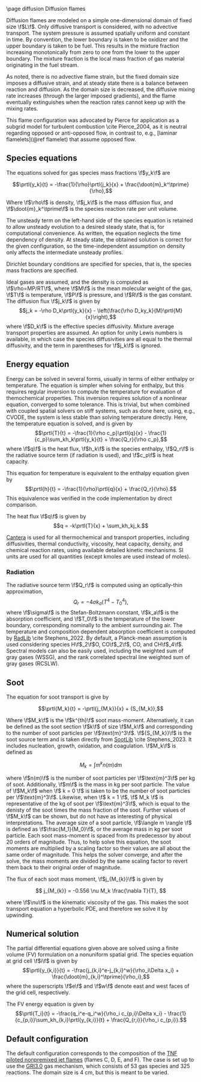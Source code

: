 \page diffusion Diffusion flames

Diffusion flames are modeled on a simple one-dimensional domain of fixed size \f$L\f$. Only diffusive transport is considered, with no advective transport. The system pressure is assumed spatially uniform and constant in time. By convention, the lower boundary is taken to be oxidizer and the upper boundary is taken to be fuel. This results in the mixture fraction increasing monotonically from zero to one from the lower to the upper boundary. The mixture fraction is the local mass fraction of gas material originating in the fuel stream. 

As noted, there is no advective flame strain, but the fixed domain size imposes a diffusive strain, and at steady state there is a balance between reaction and diffusion. As the domain size is decreased, the diffusive mixing rate increases (through the larger imposed gradients), and the flame eventually extinguishes when the reaction rates cannot keep up with the mixing rates.

This flame configuration was advocated by Pierce for application as a subgrid model for turbulent combustion \cite Pierce_2004, as it is neutral regarding opposed or anti-opposed flow, in contrast to, e.g., [laminar flamelets](@ref flamelet) that assume opposed flow.

## Species equations

The equations solved for gas species mass fractions \f$y_k\f$ are

$$\prtl{y_k}{t} = -\frac{1}{\rho}\prtl{j_k}{x} + \frac{\doot{m}_k^\tprime}{\rho},$$

Where \f$\rho\f$ is density, \f$j_k\f$ is the mass diffusion flux, and \f$\doot{m}_k^\tprime\f$ is the species reaction rate per unit volume.

The unsteady term on the left-hand side of the species equation is retained to allow unsteady evolution to a desired steady state, that is, for computational convenience. As written, the equation neglects the time dependency of density. At steady state, the obtained solution is correct for the given configuration, so the time-independent assumption on density only affects the intermediate unsteady profiles.

<!--
The primary purpose of the unsteady flame is for generation of lookup tables for application to turbulent flows in which the diffusion flames are an idealization of a subrid, for which details of the unsteady evolution not crucial, and the mapping to appropriate state variables is of primary interest. Of course, the assumption can be relaxed, but then the unsteady neglect of advection terms should also be considered.
-->

Dirichlet boundary conditions are specified for species, that is, the species mass fractions are specified.

Ideal gases are assumed, and the density is computed as \f$\rho=MP/RT\f$, where \f$M\f$ is the mean molecular weight of the gas, \f$T\f$ is temperature, \f$P\f$ is pressure, and \f$R\f$ is the gas constant. The diffusion flux \f$j_k\f$ is given by
$$j_k = -\rho D_k\prtl{y_k}{x} - \left(\frac{\rho D_ky_k}{M}\prtl{M}{x}\right),$$
where \f$D_k\f$ is the effective species diffusivity. Mixture average transport properties are assumed. An option for unity Lewis numbers is available, in which case the species diffusivities are all equal to the thermal diffusivity, and the term in parentheses for \f$j_k\f$ is ignored. 

## Energy equation

Energy can be solved in several forms, usually in terms of either enthalpy or temperature. The equation is simpler when solving for enthalpy, but this requires regular inversion to compute the temperature for evaluation of themochemical properties. This inversion requires solution of a nonlinear equation, converged to some tolerance. This is trivial, but when combined with coupled spatial solvers on stiff systems, such as done here, using, e.g., CVODE, the system is less stable than solving temperature directly. Here, the temperature equation is solved, and is given by
$$\prtl{T}{t} = -\frac{1}{\rho c_p}\prtl{q}{x} - \frac{1}{c_p}\sum_kh_k\prtl{y_k}{t} + \frac{Q_r}{\rho c_p},$$
where \f$q\f$ is the heat flux, \f$h_k\f$ is the species enthalpy, \f$Q_r\f$ is the radiative source term (if radiation is used), and \f$c_p\f$ is heat capacity.

This equation for temperature is equivalent to the enthalpy equation given by 
$$\prtl{h}{t} = -\frac{1}{\rho}\prtl{q}{x} + \frac{Q_r}{\rho}.$$
This equivalence was verified in the code implementation by direct comparison.

The heat flux \f$q\f$ is given by
$$q = -k\prtl{T}{x} + \sum_kh_kj_k.$$

[Cantera](https://cantera.org/) is used for all thermochemical and transport properties, including diffusivities, thermal conductivity, viscosity, heat capacity, density, and chemical reaction rates, using available detailed kinetic mechanisms. SI units are used for all quantities (except kmoles are used instead of moles).

### Radiation
The radiative source term \f$Q_r\f$ is computed using an optically-thin approximation,
$$Q_r = -4\sigma k_a(T^4-T_0^4),$$
where \f$\sigma\f$ is the Stefan-Boltzmann constant, \f$k_a\f$ is the absorption coefficient, and \f$T_0\f$ is the temperature of the lower boundary, corresponding nominally to the ambient surrounding air. The temperature and composition dependent absorption coefficient is computed by [RadLib](https://github.com/BYUignite/RadLib.git) \cite Stephens_2022. By default, a Planck-mean assumption is used considering species H\f$_2\f$O, CO\f$_2\f$, CO, and CH\f$_4\f$. Spectral models can also be easily used, including the weighted sum of gray gases (WSSG), and the rank correlated spectral line weighted sum of gray gases (RCSLW).

## Soot

The equation for soot transport is give by

$$\prtl{M_k}{t} = -\prtl{j_{M,k}}{x} + {S_{M_k}},$$

Where \f$M_k\f$ is the \f$k^{th}\f$ soot mass-moment. Alternatively, it can be defined as the soot section \f$k\f$ of size \f$M_k\f$ and corresponding to the number of soot particles per \f$\text{m}^3\f$. \f${S_{M_k}}\f$ is the soot source term and is taken directly from [SootLib](https://github.com/BYUignite/sootlib) \cite Stephens_2023. It includes nucleation, growth, oxidation, and coagulation. \f$M_k\f$ is defined as

$$ M_k = \int m^k n(m) dm $$

where \f$n(m)\f$ is the number of soot particles per \f$\text{m}^3\f$ per kg of soot. Additionally, \f$m\f$ is the mass in kg per soot particle. The value of \f$M_k\f$ when \f$ k = 0 \f$ is taken to be the number of soot particles per \f$\text{m}^3\f$. Likewise, when \f$ k = 1 \f$, \f$ M_k \f$ is representative of the kg of soot per \f$\text{m}^3\f$, which is equal to the denisty of the soot times the mass fraction of the soot. Further values of \f$M_k\f$ can be shown, but do not have as interesting of physical interpretations. The average size of a soot particle, \f$\langle m \rangle \f$ is defined as \f$\frac{M_1}{M_0}\f$, or the average mass in kg per soot particle. Each soot mass-moment is spaced from its predecessor by about 20 orders of magnitude. Thus, to help solve this equation, the soot moments are multiplied by a scaling factor so their values are all about the same order of magnitude. This helps the solver converge, and after the solve, the mass moments are divided by the same scaling factor to revert them back to their original order of magnitude.

The flux of each soot mass moment, \f$j_{M_{k}}\f$ is given by

$$ j_{M_{k}} = -0.556 \nu M_k \frac{\nabla T}{T}, $$

where \f$\nu\f$ is the kinematic viscosity of the gas. This makes the soot transport equation a hyperbolic PDE, and therefore we solve it by upwinding.

## Numerical solution

The partial differential equations given above are solved using a finite volume (FV) formulation on a nonuniform spatial grid. The species equation at grid cell \f$i\f$ is given by 
$$\prtl{y_{k,i}}{t} = -\frac{j_{k,i}^e-j_{k,i}^w}{\rho_i\Delta x_i} + \frac{\doot{m}_{k,i}^\tprime}{\rho_i},$$
where the superscripts \f$e\f$ and \f$w\f$ denote east and west faces of the grid cell, respectively.

The FV energy equation is given by 
$$\prtl{T_i}{t} = -\frac{q_i^e-q_i^w}{\rho_i c_{p,i}\Delta x_i} - \frac{1}{c_{p,i}}\sum_kh_{k,i}\prtl{y_{k,i}}{t} + \frac{Q_{r,i}}{\rho_i c_{p,i}}.$$

## Default configuration

The default configuration corresponds to the composition of the [TNF piloted nonpremixed jet flames](https://tnfworkshop.org/data-archives/pilotedjet/) (flames C, D, E, and F). The case is set up to use the [GRI3.0](http://combustion.berkeley.edu/gri-mech/version30/text30.html) gas mechanism, which consists of 53 gas species and 325 reactions. The domain size is 4 cm, but this is meant to be varied.
